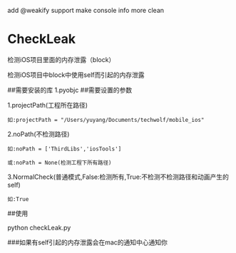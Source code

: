 add @weakify support
make console info more clean

# CheckLeak
检测iOS项目里面的内存泄露（block）

检测iOS项目中block中使用self而引起的内存泄露

##需要安装的库
1.pyobjc
##需要设置的参数

1.projectPath(工程所在路径)

	如:projectPath = "/Users/yuyang/Documents/techwolf/mobile_ios"
	
2.noPath(不检测路径)

	如:noPath = ['ThirdLibs','iosTools']
	
	或:noPath = None(检测工程下所有路径)
	
3.NormalCheck(普通模式,False:检测所有,True:不检测不检测路径和动画产生的self)

	如:True
	
##使用

python checkLeak.py

###如果有self引起的内存泄露会在mac的通知中心通知你

